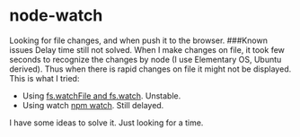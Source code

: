 # node-watch
Looking for file changes, and when push it to the browser.
###Known issues
Delay time still not solved. When I make changes on file, it took few seconds to recognize the changes by node (I use Elementary OS, Ubuntu derived). Thus when there is rapid changes on file it might not be displayed.
This is what I tried:
+ Using [fs.watchFile and fs.watch](https://nodejs.org/api/fs.html). Unstable.
+ Using watch [npm watch](https://www.npmjs.com/package/watch). Still delayed.

I have some ideas to solve it. Just looking for a time.

